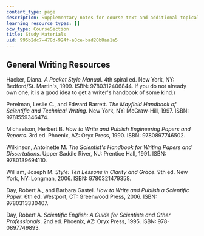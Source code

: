 ```yaml
---
content_type: page
description: Supplementary notes for course text and additional topical notes.
learning_resource_types: []
ocw_type: CourseSection
title: Study Materials
uid: 995b2dc7-478d-924f-a0ce-bad20b8aa1a5
---
```


General Writing Resources
-------------------------

Hacker, Diana. _A Pocket Style Manual_. 4th spiral ed. New York, NY: Bedford/St. Martin's, 1999. ISBN: 9780312406844. If you do not already own one, it is a good idea to get a writer's handbook of some kind.)

Perelman, Leslie C., and Edward Barrett. _The Mayfield Handbook of Scientific and Technical Writing_. New York, NY: McGraw-Hill, 1997. ISBN: 9781559346474.

Michaelson, Herbert B. _How to Write and Publish Engineering Papers and Reports_. 3rd ed. Phoenix, AZ: Oryx Press, 1990. ISBN: 9780897746502.

Wilkinson, Antoinette M. _The Scientist's Handbook for Writing Papers and Dissertations_. Upper Saddle River, NJ: Prentice Hall, 1991. ISBN: 9780139694110.

William, Joseph M. _Style: Ten Lessons in Clarity and Grace_. 9th ed. New York, NY: Longman, 2006. ISBN: 9780321479358.

Day, Robert A., and Barbara Gastel. _How to Write and Publish a Scientific Paper_. 6th ed. Westport, CT: Greenwood Press, 2006. ISBN: 9780313330407.

Day, Robert A. _Scientific English: A Guide for Scientists and Other Professionals_. 2nd ed. Phoenix, AZ: Oryx Press, 1995. ISBN: 978-0897749893.